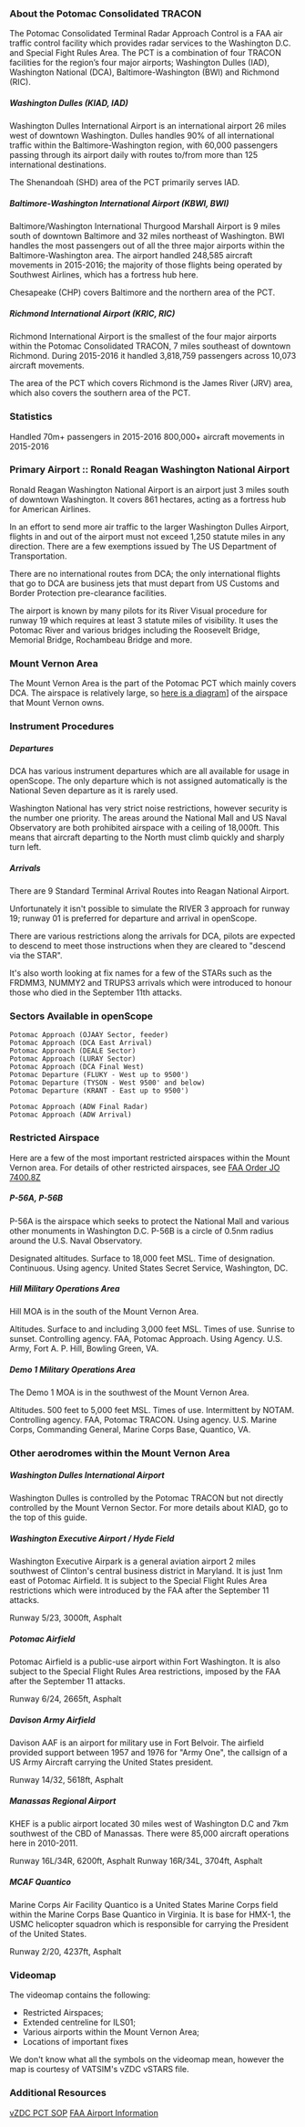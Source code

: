 ### About the Potomac Consolidated TRACON
The Potomac Consolidated Terminal Radar Approach Control is a FAA air traffic control facility which provides radar services to the Washington D.C. and Special Fight Rules Area. The PCT is a combination of four TRACON facilities for the region’s four major airports; Washington Dulles (IAD), Washington National (DCA), Baltimore-Washington (BWI) and Richmond (RIC).

##### Washington Dulles (KIAD, IAD)
Washington Dulles International Airport is an international airport 26 miles west of downtown Washington. Dulles handles 90% of all international traffic within the Baltimore-Washington region, with 60,000 passengers passing through its airport daily with routes to/from more than 125 international destinations.

The Shenandoah (SHD) area of the PCT primarily serves IAD.

##### Baltimore-Washington International Airport (KBWI, BWI)
Baltimore/Washington International Thurgood Marshall Airport is 9 miles south of downtown Baltimore and 32 miles northeast of Washington. BWI handles the most passengers out of all the three major airports within the Baltimore-Washington area. The airport handled 248,585 aircraft movements in 2015-2016; the majority of those flights being operated by Southwest Airlines, which has a fortress hub here.

Chesapeake (CHP) covers Baltimore and the northern area of the PCT.

##### Richmond International Airport (KRIC, RIC)
Richmond International Airport is the smallest of the four major airports within the Potomac Consolidated TRACON, 7 miles southeast of downtown Richmond. During 2015-2016 it handled 3,818,759 passengers across 10,073 aircraft movements.

The area of the PCT which covers Richmond is the James River (JRV) area, which also covers the southern area of the PCT.

### Statistics
Handled 70m+ passengers in 2015-2016
800,000+ aircraft movements in 2015-2016

### Primary Airport :: Ronald Reagan Washington National Airport
Ronald Reagan Washington National Airport is an airport just 3 miles south of downtown Washington. It covers 861 hectares, acting as a fortress hub for American Airlines.

In an effort to send more air traffic to the larger Washington Dulles Airport, flights in and out of the airport must not exceed 1,250 statute miles in any direction. There are a few exemptions issued by The US Department of Transportation.

There are no international routes from DCA; the only international flights that go to DCA are business jets that must depart from US Customs and Border Protection pre-clearance facilities.

The airport is known by many pilots for its River Visual procedure for runway 19 which requires at least 3 statute miles of visibility. It uses the Potomac River and various bridges including the Roosevelt Bridge, Memorial Bridge, Rochambeau Bridge and more.

### Mount Vernon Area
The Mount Vernon Area is the part of the Potomac PCT which mainly covers DCA. The airspace is relatively large, so <a href="https://image.prntscr.com/image/fRaW9wieSJ_Ibi9KRix4Kg.png" target="_blank">here is a diagram</a>] of the airspace that Mount Vernon owns.

### Instrument Procedures
##### Departures
DCA has various instrument departures which are all available for usage in openScope. The only departure which is not assigned automatically is the National Seven departure as it is rarely used.

Washington National has very strict noise restrictions, however security is the number one priority. The areas around the National Mall and US Naval Observatory are both prohibited airspace with a ceiling of 18,000ft. This means that aircraft departing to the North must climb quickly and sharply turn left.

##### Arrivals
There are 9 Standard Terminal Arrival Routes into Reagan National Airport.

Unfortunately it isn't possible to simulate the RIVER 3 approach for runway 19; runway 01 is preferred for departure and arrival in openScope.

There are various restrictions along the arrivals for DCA, pilots are expected to descend to meet those instructions when they are cleared to "descend via the STAR".

It's also worth looking at fix names for a few of the STARs such as the FRDMM3, NUMMY2 and TRUPS3 arrivals which were introduced to honour those who died in the September 11th attacks.

### Sectors Available in openScope
```
Potomac Approach (OJAAY Sector, feeder)
Potomac Approach (DCA East Arrival)
Potomac Approach (DEALE Sector)
Potomac Approach (LURAY Sector)
Potomac Approach (DCA Final West)
Potomac Departure (FLUKY - West up to 9500')
Potomac Departure (TYSON - West 9500' and below)
Potomac Departure (KRANT - East up to 9500')

Potomac Approach (ADW Final Radar)
Potomac Approach (ADW Arrival)
```

### Restricted Airspace
Here are a few of the most important restricted airspaces within the Mount Vernon area. For details of other restricted airspaces, see <a href="https://www.faa.gov/documentLibrary/media/Order/FAA_Order_JO_7400.8Z_Special_Use_Airspace.pdf" target="_blank">FAA Order JO 7400.8Z</a>

##### P-56A, P-56B
P-56A is the airspace which seeks to protect the National Mall and various other monuments in Washington D.C.
P-56B is a circle of 0.5nm radius around the U.S. Naval Observatory.

Designated altitudes. Surface to 18,000 feet MSL.
Time of designation. Continuous.
Using agency. United States Secret Service, Washington, DC.

##### Hill Military Operations Area
Hill MOA is in the south of the Mount Vernon Area.

Altitudes. Surface to and including 3,000 feet MSL.
Times of use. Sunrise to sunset.
Controlling agency. FAA, Potomac Approach.
Using Agency. U.S. Army, Fort A. P. Hill, Bowling Green, VA.

##### Demo 1 Military Operations Area
The Demo 1 MOA is in the southwest of the Mount Vernon Area.

Altitudes. 500 feet to 5,000 feet MSL.
Times of use. Intermittent by NOTAM.
Controlling agency. FAA, Potomac TRACON.
Using agency. U.S. Marine Corps, Commanding General, Marine Corps Base, Quantico, VA.

### Other aerodromes within the Mount Vernon Area
##### Washington Dulles International Airport
Washington Dulles is controlled by the Potomac TRACON but not directly controlled by the Mount Vernon Sector. For more details about KIAD, go to the top of this guide.

##### Washington Executive Airport / Hyde Field
Washington Executive Airpark is a general aviation airport 2 miles southwest of Clinton's central business district in Maryland. It is just 1nm east of Potomac Airfield. It is subject to the Special Flight Rules Area restrictions which were introduced by the FAA after the September 11 attacks.

Runway 5/23, 3000ft, Asphalt

##### Potomac Airfield
Potomac Airfield is a public-use airport within Fort Washington. It is also subject to the Special Flight Rules Area restrictions, imposed by the FAA after the September 11 attacks.

Runway 6/24, 2665ft, Asphalt

##### Davison Army Airfield
Davison AAF is an airport for military use in Fort Belvoir. The airfield provided support between 1957 and 1976 for "Army One", the callsign of a US Army Aircraft carrying the United States president.

Runway 14/32, 5618ft, Asphalt

##### Manassas Regional Airport
KHEF is a public airport located 30 miles west of Washington D.C and 7km southwest of the CBD of Manassas. There were 85,000 aircraft operations here in 2010-2011.

Runway 16L/34R, 6200ft, Asphalt
Runway 16R/34L, 3704ft, Asphalt

##### MCAF Quantico
Marine Corps Air Facility Quantico is a United States Marine Corps field within the Marine Corps Base Quantico in Virginia. It is base for HMX-1, the USMC helicopter squadron which is responsible for carrying the President of the United States.

Runway 2/20, 4237ft, Asphalt

### Videomap
The videomap contains the following:
* Restricted Airspaces;
* Extended centreline for ILS01;
* Various airports within the Mount Vernon Area;
* Locations of important fixes

We don't know what all the symbols on the videomap mean, however the map is courtesy of VATSIM's vZDC vSTARS file.

### Additional Resources
<a href="https://vzdc.org/downloads/PCT_SOP.pdf" target="_blank">vZDC PCT SOP</a>
<a href="https://nfdc.faa.gov/nfdcApps/services/ajv5/airportDisplay.jsp?airportId=dca" target="_blank">FAA Airport Information</a>
